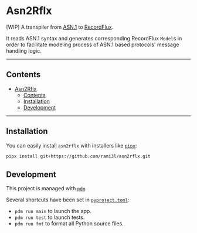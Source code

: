 # Asn2Rflx

[WIP] A transpiler from [ASN.1] to [RecordFlux].

It reads ASN.1 syntax and generates corresponding RecordFlux `Model`s in order to facilitate modeling process of ASN.1 based protocols' message handling logic.

---

## Contents

- [Asn2Rflx](#asn2rflx)
  - [Contents](#contents)
  - [Installation](#installation)
  - [Development](#development)

---

## Installation

You can easily install `asn2rflx` with installers like [`pipx`]:

```sh
pipx install git+https://github.com/rami3l/asn2rflx.git
```

## Development

This project is managed with [`pdm`].

Several shortcuts have been set in [`pyproject.toml`](pyproject.toml):

- `pdm run main` to launch the app.
- `pdm run test` to launch tests.
- `pdm run fmt` to format all Python source files.

[asn.1]: https://en.wikipedia.org/wiki/ASN.1
[recordflux]: https://github.com/Componolit/RecordFlux
[`pdm`]: https://github.com/pdm-project/pdm
[`pipx`]: https://github.com/pypa/pipx
